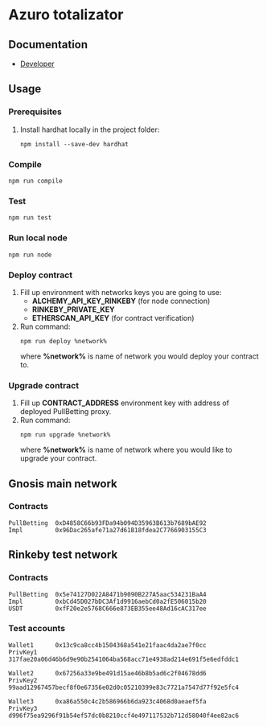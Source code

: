 # Azuro totalizator

## Documentation

- [Developer](https://htmlpreview.github.io/?https://github.com/Azuro-protocol/PullBetting/blob/main/docs/index.html#/)  

## Usage
### Prerequisites
1. Install hardhat locally in the project folder:
   ```
   npm install --save-dev hardhat
   ```
### Compile

```
npm run compile
```

### Test

```
npm run test
```

### Run local node

```
npm run node
```

### Deploy contract
1. Fill up environment with networks keys you are going to use:
   - **ALCHEMY_API_KEY_RINKEBY** (for node connection)
   - **RINKEBY_PRIVATE_KEY**
   - **ETHERSCAN_API_KEY** (for contract verification)
2. Run command:
   ```
   npm run deploy %network%
   ```
   where **%network%** is name of network you would deploy your contract to.
### Upgrade contract
1. Fill up **CONTRACT_ADDRESS** environment key with address of deployed PullBetting proxy.  
2. Run command:
   ```
   npm run upgrade %network%
   ```
   where **%network%** is name of network where you would like to upgrade your contract.


## Gnosis main network
### Contracts
```
PullBetting  0xD4858C66b93FDa94b094D35963B613b7689bAE92
Impl         0x96Dac265afe71a27d61B18fdea2C7766903155C3
```

## Rinkeby test network
### Contracts
```
PullBetting  0x5e74127D022A8471b9090B227A5aac534231BaA4
Impl         0xbCd45D027bDC3Af1d9916aebCd0a2fE506015b20
USDT         0xfF20e2e5768C666e873EB355ee48Ad16cAC317ee
```
### Test accounts
```
Wallet1      0x13c9ca8cc4b1504368a541e21faac4da2ae7f0cc
PrivKey1     317fae20a06d46b6d9e90b2541064ba568acc71e4938ad214e691f5e6edfddc1

Wallet2      0x67256a33e9be491d15ae46b8b5ad6c2f04678dd6
PrivKey2     99aad12967457becf8f0e67356e02d0c05210399e83c7721a7547d77f92e5fc4

Wallet3      0xa86a550c4c2b586966b6da923c4068d0aeaef5fa
PrivKey3     d996f75ea9296f91b54ef57dc0b8210ccf4e497117532b712d58040f4ee82ac6
```
